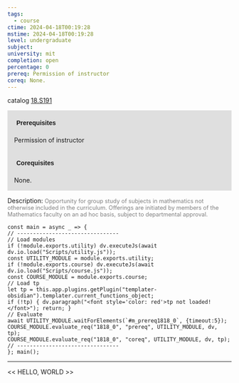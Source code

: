 ```yaml
---
tags:
  - course
ctime: 2024-04-18T00:19:28
mstime: 2024-04-18T00:19:28
level: undergraduate
subject: 
university: mit
completion: open
percentage: 0
prereq: Permission of instructor
coreq: None.
---
```


catalog [18.S191](http://student.mit.edu/catalog/m18b.html#18.S191)

<span style="display: block; padding: 15px; background-color: rgb(100, 100, 100, 0.2);"><font id="m_prereq1818_0" style="display: block; font-family: Arial, sans-serif; font-weight: bold; padding: 5px">Prerequisites</font><br><span id="prereq1818_0">Permission of instructor</span></span>
<span style="display: block; padding: 15px; background-color: rgb(100, 100, 100, 0.2);"><font id="m_coreq1818_0" style="display: block; font-family: Arial, sans-serif; font-weight: bold; padding: 5px">Corequisites</font><br><span id="coreq1818_0">None.</span></span>

<font style="">Description:</font>
<font style="color: grey; font-size: 0.8rem;">Opportunity for group study of subjects in mathematics not otherwise included in the curriculum. Offerings are initiated by members of the Mathematics faculty on an ad hoc basis, subject to departmental approval.</font>

```dataviewjs
const main = async _ => {
// --------------------------------
// Load modules
if (!module.exports.utility) dv.executeJs(await dv.io.load("Scripts/utility.js"));
const UTILITY_MODULE = module.exports.utility;
if (!module.exports.course) dv.executeJs(await dv.io.load("Scripts/course.js"));
const COURSE_MODULE = module.exports.course;
// Load tp
let tp = this.app.plugins.getPlugin("templater-obsidian").templater.current_functions_object;
if (!tp) { dv.paragraph("<font style='color: red'>tp not loaded!</font>"); return; }
// Evaluate
await UTILITY_MODULE.waitForElements(`#m_prereq1818_0`, {timeout:5});
COURSE_MODULE.evaluate_req("1818_0", "prereq", UTILITY_MODULE, dv, tp);
COURSE_MODULE.evaluate_req("1818_0", "coreq", UTILITY_MODULE, dv, tp);
// --------------------------------
}; main();
```

---

<< HELLO, WORLD >>
